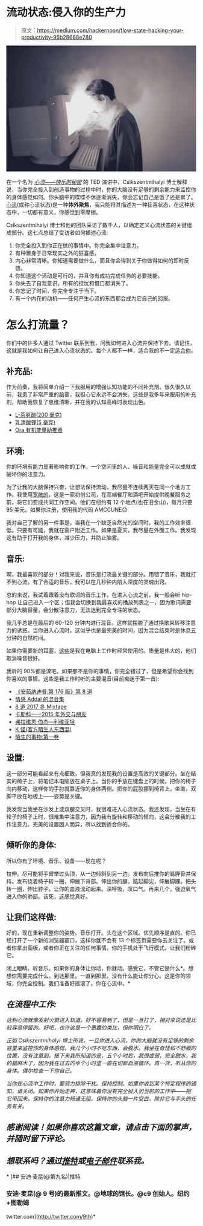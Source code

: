 # 流动状态:侵入你的生产力

> 原文：<https://medium.com/hackernoon/flow-state-hacking-your-productivity-95b28668e280>

![](img/a44a5ca06d82bc1c71b6b73f0b4df63a.png)

在一个名为 [*心流——快乐的秘密*](https://www.youtube.com/watch?v=fXIeFJCqsPs) 的 TED 演讲中，Csikszentmihalyi 博士解释说，当你完全投入到创造事物的过程中时，你的大脑没有足够的剩余能力来监控你的身体感觉如何。你头脑中的喋喋不休逐渐消失，你会忘记自己是饿了还是累了。[心流](https://hackernoon.com/tagged/flow)(或称心流状态)是一种**体外聚焦**，我只能将其描述为一种狂喜状态，在这种状态中，一切都有意义，你感觉到零摩擦。

Csikszentmihalyi 博士和他的团队采访了数千人，以确定定义心流状态的关键组成部分。这七点总结了受访者如何描述心流:

1.  你完全投入到你正在做的事情中。你完全集中注意力。
2.  有种置身于日常现实之外的狂喜感。
3.  内心非常清晰。你知道需要做什么，而且你会得到关于你做得如何的即时反馈。
4.  你知道这个活动是可行的，并且你有成功完成任务的必要技能。
5.  你失去了自我意识，所有的担忧和借口都消失了。
6.  你忘记了时间，你完全专注于当下。
7.  有一个内在的动机——任何产生心流的东西都会成为它自己的回报。

# 怎么打流量？

你们中的许多人通过 Twitter 联系到我，问我如何进入心流并保持下去。请记住，这就是我如何让自己进入心流状态的。每个人都不一样，适合我的不一定[适合你](https://hackernoon.com/tagged/work)。

## 补充品:

作为前奏，我将简单介绍一下我服用的增强认知功能的不同补充剂。很久很久以前，我患了非常严重的脑雾，我担心它永远不会消失。这些是我多年来服用的补充剂，帮助我恢复了思维清晰，并在我的认知高峰时表现出色。

*   [L-茶氨酸(200 毫克)](http://amzn.to/2DfL2yt)
*   [乳清酸锂(5 毫克)](http://amzn.to/2DfPvRJ)
*   [Ora 有机能量助推器](http://amzn.to/2DnoQpp)

## 环境:

你的环境有能力显著影响你的工作。一个空间里的人、噪音和能量完全可以成就或破坏你的注意力。

为了让我的大脑保持兴奋，让想法保持流动，我尽量不连续两天在同一个地方工作。我使用[宽敞的](http://spacious.com)，这是一家初创公司，在高端餐厅和酒吧开始提供晚餐服务之前，将它们变成共同工作空间。他们在纽约有 12 个地点(也在旧金山)，每月只要 95 美元。如果你注册，使用我的代码 AMCCUNE😊

我对自己了解的另一件事是，当我在一个缺乏自然光的空间时，我的工作效率很低。只要有可能，我就在窗户附近工作。如果是夏天，我尽量在外面工作。我发现这有助于打开我的身体，减少压力，并防止脑雾。

## 音乐:

啊，我最喜欢的部分！对我来说，音乐是打流最关键的部分。用错了音乐，我就打不到心流。有了合适的音乐，我可以在几秒钟内陷入深度的灵魂出窍。

总的来说，我试着跟着没有歌词的音乐工作。在进入心流之前，我一般会听 hip-hop 让自己进入一个区；但我会切换到我最喜欢的播放列表之一，因为歌词需要部分大脑容量，会分散注意力，无法达到完全专注的状态。

我几乎总是在最后的 60-120 分钟内进行混音。这样就摆脱了通过换歌来转移注意力的诱惑。当你进入心流时，这似乎也是最完美的时间，因为混合结束时是休息五分钟的自然时间。

如果你需要新的耳塞，[这些](http://amzn.to/2rgNIdF)是我在电脑上工作时经常使用的。质量是伟大的，他们取消噪音很好。

我听的 90%都是深宅。如果那不是你的事情，你完全错过了，但是希望你会找到你喜欢的事情。这些是我工作时听的主要混音(目前痴迷于第一首):

*   [《安茹纳迪普:第 176 版》第 8 道](https://soundcloud.com/anjunadeep/the-anjunadeep-edition-176-with-lane-8)
*   [情感 Addal 的混音集](https://soundcloud.com/emotionalmusic)
*   [8 道 2017 冬 Mixtape](https://soundcloud.com/lane8music/winter2017mixtape)
*   [卡斯科——2015 年外交与朋友](https://soundcloud.com/user-334975104/kaskade-diplo-and-friends-2015-free-download)
*   [弗拉维恩·伯杰—利维亚坦](https://soundcloud.com/pan-european-recording/10-le-viathan)
*   [K 怪(官方陌生人东西混)](https://soundcloud.com/thekollection/k-is-strange-official-stranger-things-mix)
*   [陌生的事物:第一卷](https://open.spotify.com/album/1puplOrvmUGoq2VxsB0ENJ)

## 设置:

这一部分可能看起来有点细致，但我真的发现我的设置是高效的关键部分。坐在结实的椅子上，将笔记本电脑放在桌子上。当你的手放在键盘上的时候，把你的椅子向内移动，这样你的手肘就靠近你的身体两侧。把你的屁股挪到椅背上，坐直，双脚平放在地板上——姿势是关键。

我发现当我坐在沙发上或双腿交叉时，我很难进入心流状态。我还发现，当坐在有轮子的椅子上时，很难集中注意力，因为我有旋转和移动的倾向，这会分散我的工作注意力。完美的设置因人而异，所以找到适合你的。

## 倾听你的身体:

所以你有了环境、音乐、设备——现在呢？

拉伸。尽可能将手臂举过头顶，从一边倾斜到另一边。发布向后推你的肩胛骨并保持。发布绕着椅子转一圈，伸展下背部。伸出你的腿。踮起脚尖，伸展脚踝。把头转一圈，伸出脖子。让你的血液流动起来。深呼吸，叹口气。再来几个。强迫氧气进入你的肺部。该死，这感觉真好。

## 让我们这样做:

好的，现在重新调整你的姿势。音乐打开。头在这个区域。优先顺序是直的。你已经打开了一个新的浏览器窗口，这样你就不会有 13 个标签页需要你去关注了。或者你拿出画板，或者你正在关注的任何事情。你的手机处于飞行模式。让我们粉碎它。

闭上眼睛。听音乐。如果你的身体让你动，你就动。感受它，不管它是什么*。想想你需要完成什么。到达那里。一直到那里。没有什么能让你分心。这是你的领域，你完全控制。我们准备好摇滚了。你在心流中。*

## *在流程中工作:*

*达到心流就像发射火箭进入轨道。好不容易到了，但是一旦打了，相对来说还是比较容易停留的。好吧，也许这是一个愚蠢的类比，但你明白了。*

*正如 Csikszentmihalyi 博士所说，一旦你进入心流，你的大脑就没有足够的剩余容量来监控你的身体感觉。我几个小时不吃东西，会脱水。我坐在奇怪和不舒服的位置，没有注意到。接下来我所知道的是，五个小时后，我很虚弱，完全脱水，我的腿麻木了，因为我在过去的半个小时里一直在切断血液循环。再一次，听从你的身体。偶尔检查一下你自己。*

*当你在心流中工作时，要努力排除干扰。保持控制。如果你收到某个特定程序的通知，请关闭。如果你开始走神，这意味着你没有完全投入到当前的工作中——把它带回来。保持你的注意力畅通无阻，保持你的头脑一片空白，除非它与手头的任务有关。*

## *感谢阅读！如果你喜欢这篇文章，请点击下面的掌声，并随时留下评论。*

## *想联系吗？通过[推特](http://twitter.com/9th)或[电子邮件](mailto:hello@andymccune.com)联系我。*

*[](http://twitter.com/9th) [## 安迪·麦昆(@第九名)|推特

### 安迪·麦昆(@ 9 号)的最新推文。@地球的馆长。@c9 创始人。纽约+图勒姆

twitter.com](http://twitter.com/9th)*
